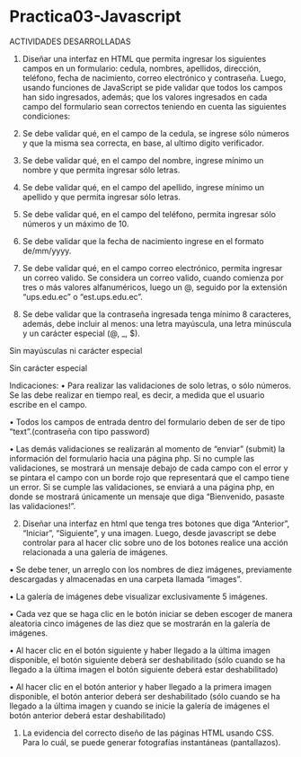 # Practica03-Javascript
ACTIVIDADES DESARROLLADAS
1. Diseñar una interfaz en HTML que permita ingresar los siguientes campos en un formulario: cedula, nombres, apellidos, dirección, teléfono, fecha de nacimiento, correo electrónico y contraseña. Luego, usando funciones de JavaScript se pide validar que todos los campos han sido ingresados, además; que los valores ingresados en cada campo del formulario sean correctos teniendo en cuenta las siguientes condiciones: 
1.	Se debe validar qué, en el campo de la cedula, se ingrese sólo números y que la misma sea correcta, en base, al ultimo digito verificador. 
 
 
  
 
2.	Se debe validar qué, en el campo del nombre, ingrese mínimo un nombre y que permita ingresar sólo letras.  
 
 
 
 
3.	Se debe validar qué, en el campo del apellido, ingrese mínimo un apellido y que permita ingresar sólo letras. 
 
 
 
 
 
4.	Se debe validar qué, en el campo del teléfono, permita ingresar sólo números y un máximo de 10. 
 
 
 
 
 
5.	Se debe validar que la fecha de nacimiento ingrese en el formato de/mm/yyyy. 
 
 
 
 
 
 
 
6.	Se debe validar qué, en el campo correo electrónico, permita ingresar un correo valido. Se considera un correo valido, cuando comienza por tres o más valores alfanuméricos, luego un @, seguido por la extensión “ups.edu.ec” o “est.ups.edu.ec”. 
 
 
 
 
 
 
 

7.	Se debe validar que la contraseña ingresada tenga mínimo 8 caracteres, además, debe incluir al menos: una letra mayúscula, una letra minúscula y un carácter especial (@, _, $).
 
 

 
 
 
Sin mayúsculas ni carácter especial
 
Sin carácter especial
 
Indicaciones: 
•	Para realizar las validaciones de solo letras, o sólo números. Se las debe realizar en tiempo real, es decir, a medida que el usuario escribe en el campo. 
 
 
 
 
•	Todos los campos de entrada dentro del formulario deben de ser de tipo “text”.(contraseña con tipo password) 
 
•	Las demás validaciones se realizarán al momento de “enviar” (submit) la información del formulario hacia una página php. Si no cumple las validaciones, se mostrará un mensaje debajo de cada campo con el error y se pintara el campo con un borde rojo que representará que el campo tiene un error. Si se cumple las validaciones, se enviará a una página php, en donde se mostrará únicamente un mensaje que diga “Bienvenido, pasaste las validaciones!”. 
 
 

 
 
 
 

2. Diseñar una interfaz en html que tenga tres botones que diga “Anterior”, “Iniciar”, “Siguiente”, y una imagen. Luego, desde javascript se debe controlar para al hacer clic sobre uno de los botones realice una acción relacionada a una galería de imágenes.
 
 

•	Se debe tener, un arreglo con los nombres de diez imágenes, previamente descargadas y almacenadas en una carpeta llamada “images”. 
 
 
•	La galería de imágenes debe visualizar exclusivamente 5 imágenes. 
 
•	Cada vez que se haga clic en le botón iniciar se deben escoger de manera aleatoria cinco imágenes de las diez que se mostrarán en la galería de imágenes. 
 
 
•	Al hacer clic en el botón siguiente y haber llegado a la última imagen disponible, el botón siguiente deberá ser deshabilitado (sólo cuando se ha llegado a la última imagen el botón siguiente deberá estar deshabilitado) 
 
•	Al hacer clic en el botón anterior y haber llegado a la primera imagen disponible, el botón anterior deberá ser deshabilitado (sólo cuando se ha llegado a la última imagen y cuando se inicie la galería de imágenes el botón anterior deberá estar deshabilitado) 
 
 

1.	La evidencia del correcto diseño de las páginas HTML usando CSS. Para lo cuál, se puede generar fotografías instantáneas (pantallazos). 
 
 
 

